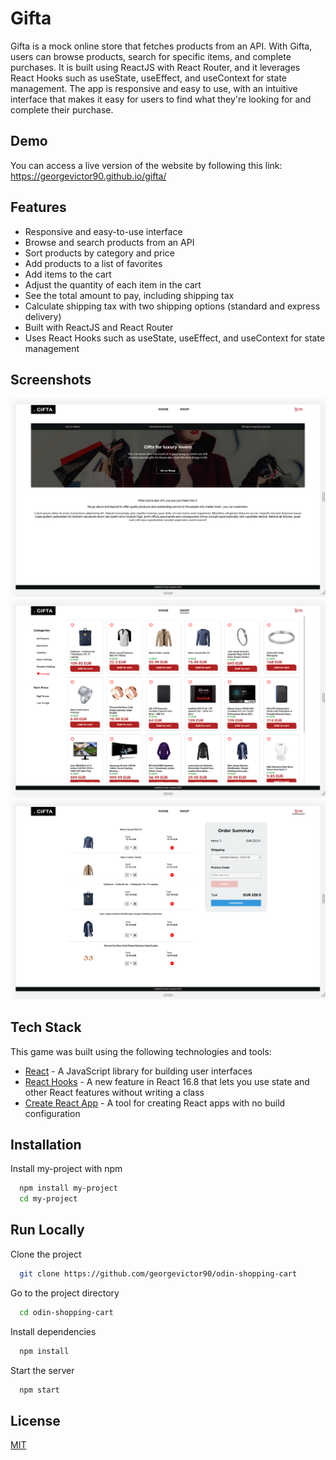 # Gifta

Gifta is a mock online store that fetches products from an API. With Gifta, users can browse products, search for specific items, and complete purchases. It is built using ReactJS with React Router, and it leverages React Hooks such as useState, useEffect, and useContext for state management. The app is responsive and easy to use, with an intuitive interface that makes it easy for users to find what they're looking for and complete their purchase.

## Demo

You can access a live version of the website by following this link:
https://georgevictor90.github.io/gifta/

## Features

- Responsive and easy-to-use interface
- Browse and search products from an API
- Sort products by category and price
- Add products to a list of favorites
- Add items to the cart
- Adjust the quantity of each item in the cart
- See the total amount to pay, including shipping tax
- Calculate shipping tax with two shipping options (standard and express delivery)
- Built with ReactJS and React Router
- Uses React Hooks such as useState, useEffect, and useContext for state management

## Screenshots

![Homepage](src/images/screenshots/home.png)
![Shop](src/images/screenshots/shop.png)
![Cart](src/images/screenshots/cart.png)

## Tech Stack

This game was built using the following technologies and tools:

- [React](https://reactjs.org/) - A JavaScript library for building user interfaces
- [React Hooks](https://reactjs.org/docs/hooks-intro.html) - A new feature in React 16.8 that lets you use state and other React features without writing a class
- [Create React App](https://create-react-app.dev/) - A tool for creating React apps with no build configuration

## Installation

Install my-project with npm

```bash
  npm install my-project
  cd my-project
```

## Run Locally

Clone the project

```bash
  git clone https://github.com/georgevictor90/odin-shopping-cart
```

Go to the project directory

```bash
  cd odin-shopping-cart
```

Install dependencies

```bash
  npm install
```

Start the server

```bash
  npm start
```

## License

[MIT](https://choosealicense.com/licenses/mit/)
